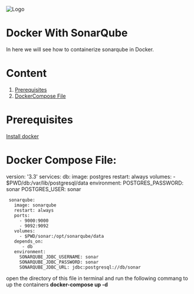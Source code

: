 
![Logo](https://github.com/udhaya-un/SonarQube/blob/master/GeppettoIcon.png?raw=true"Logo")

# Docker With SonarQube<br/>
   In here we will see how to containerize sonarqube in Docker.
   
# Content
1. [Prerequisites](#prerequisites)
1. [DockerCompose File](https://github.com/KishanRavindran/Angularlearning/blob/master/docs/docker-compose.yml)

# Prerequisites<br/> 
  [Install docker](https://docs.docker.com/install/)
         
# Docker Compose File:<br/>
 
   version: '3.3'
    services:
     db:
       image: postgres
       restart: always
       volumes:
         - $PWD/db:/var/lib/postgresql/data
       environment:
         POSTGRES_PASSWORD: sonar
         POSTGRES_USER: sonar

     sonarqube:
       image: sonarqube
       restart: always
       ports:
         - 9000:9000
         - 9092:9092
       volumes:
         - $PWD/sonar:/opt/sonarqube/data
       depends_on:
          - db
       environment:
         SONARQUBE_JDBC_USERNAME: sonar
         SONARQUBE_JDBC_PASSWORD: sonar
         SONARQUBE_JDBC_URL: jdbc:postgresql://db/sonar
         
         
  open the directory of this file in terminal and run the following commang to up the containers
  **docker-compose up -d**
         
        
